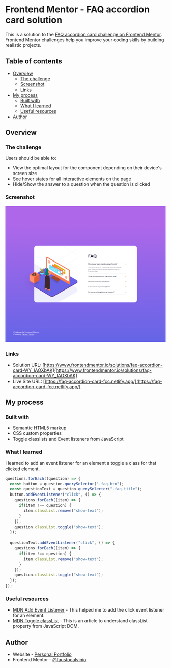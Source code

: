 # Frontend Mentor - FAQ accordion card solution

This is a solution to the [FAQ accordion card challenge on Frontend Mentor](https://www.frontendmentor.io/challenges/faq-accordion-card-XlyjD0Oam). Frontend Mentor challenges help you improve your coding skills by building realistic projects. 

## Table of contents

- [Overview](#overview)
  - [The challenge](#the-challenge)
  - [Screenshot](#screenshot)
  - [Links](#links)
- [My process](#my-process)
  - [Built with](#built-with)
  - [What I learned](#what-i-learned)
  - [Useful resources](#useful-resources)
- [Author](#author) 


## Overview

### The challenge

Users should be able to:

- View the optimal layout for the component depending on their device's screen size
- See hover states for all interactive elements on the page
- Hide/Show the answer to a question when the question is clicked

### Screenshot

![](./screenshots/faq-accordion-card-fcc.netlify.app_.png)

### Links

- Solution URL: [https://www.frontendmentor.io/solutions/faq-accordion-card-WY_lAOXbAK](https://www.frontendmentor.io/solutions/faq-accordion-card-WY_lAOXbAK)
- Live Site URL: [https://faq-accordion-card-fcc.netlify.app/](https://faq-accordion-card-fcc.netlify.app/)

## My process

### Built with

- Semantic HTML5 markup
- CSS custom properties
- Toggle classlists and Event listeners from JavaScript

### What I learned

I learned to add an event listener for an element a toggle a class for that clicked element.

```js
questions.forEach((question) => {
  const button = question.querySelector(".faq-btn");
  const questionText = question.querySelector(".faq-title");
  button.addEventListener("click", () => {
    questions.forEach((item) => {
      if(item !== question) {
        item.classList.remove("show-text");
      }
    });
    question.classList.toggle("show-text");
  });

  questionText.addEventListener("click", () => {
    questions.forEach((item) => {
      if(item !== question) {
        item.classList.remove("show-text");
      }
    });
    question.classList.toggle("show-text");
  });
});
```

### Useful resources

- [MDN Add Event Listener](https://developer.mozilla.org/en-US/docs/Web/API/EventTarget/addEventListener) - This helped me to add the click event listener for an element.
- [MDN Toggle classList](https://developer.mozilla.org/en-US/docs/Web/API/Element/classList) - This is an article to understand classList property from JavaScript DOM.


## Author

- Website - [Personal Portfolio](https://faustocalvinio.netlify.app/)
- Frontend Mentor - [@faustocalvinio](https://www.frontendmentor.io/profile/faustocalvinio)
